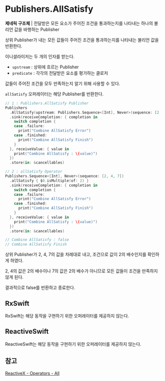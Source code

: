 # Publishers.AllSatisfy

**제네릭 구조체** | 전달받은 모든 요소가 주어진 조건을 통과하는지를 나타내는 하나의 불리언 값을 바행하는 Publisher

상위 Publisher가 내는 모든 값들이 주어진 조건을 통과하는지를 나타내는 불리언 값을 반환한다.

이니셜라이저는 두 개의 인자를 받는다.

- `upstream` : 상위에 흐르는 Publisher
- `predicate` : 각각의 전달받은 요소를 평가하는 클로저

값들이 주어진 조건을 모두 만족하는지 알기 위해 사용할 수 있다.

`allSatisfy` 오퍼레이터는 해당 Publisher를 반환한다.

```swift
// 1 : Publishers.AllSatisfy Publisher
Publishers
  .AllSatisfy(upstream: Publishers.Sequence<[Int], Never>(sequence: [2, 4, 7])) { $0.isMultiple(of: 2) }
  .sink(receiveCompletion: { completion in
    switch completion {
    case .failure:
      print("Combine AllSatisfy Error")
    case .finished:
      print("Combine AllSatisfy Finish")
    }
  }, receiveValue: { value in
    print("Combine AllSatisfy : \(value)")
  })
  .store(in: &cancellables)

// 2 : allSatisfy Operator
Publishers.Sequence<[Int], Never>(sequence: [2, 4, 7])
  .allSatisfy { $0.isMultiple(of: 2) }
  .sink(receiveCompletion: { completion in
    switch completion {
    case .failure:
      print("Combine AllSatisfy Error")
    case .finished:
      print("Combine AllSatisfy Finish")
    }
  }, receiveValue: { value in
    print("Combine AllSatisfy : \(value)")
  })
  .store(in: &cancellables)

// Combine AllSatisfy : false
// Combine AllSatisfy Finish
```

상위 Publisher가 2, 4, 7의 값을 차례대로 내고, 조건으로 값이 2의 배수인지를 확인하게 하였다.

2, 4의 값은 2의 배수이나 7의 값은 2의 배수가 아니므로 모든 값들이 조건을 만족하지 않게 된다.

결과적으로 false를 반환하고 종료한다.

## RxSwift

RxSwift는 해당 동작을 구현하기 위한 오퍼레이터를 제공하지 않는다.

## ReactiveSwift

ReactiveSwift는 해당 동작을 구현하기 위한 오퍼레이터를 제공하지 않는다.

## 참고

[ReactiveX - Operators - All](http://reactivex.io/documentation/operators/all.html)